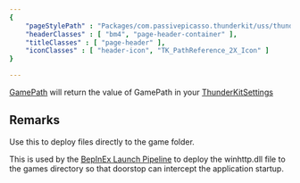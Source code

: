 ```yaml
---
{ 
	"pageStylePath" : "Packages/com.passivepicasso.thunderkit/uss/thunderkit_style.uss",
	"headerClasses" : [ "bm4", "page-header-container" ],
	"titleClasses" : [ "page-header" ],
	"iconClasses" : [ "header-icon", "TK_PathReference_2X_Icon" ]
}

---
```


[GamePath](assetlink://Packages/com.passivepicasso.thunderkit/Editor/Core/Paths/Components/GamePath.cs) will return the value of GamePath in your [ThunderKitSettings](menulink://Tools/ThunderKit/Settings)

## Remarks

Use this to deploy files directly to the game folder.

This is used by the [BepInEx Launch Pipeline](assetlink://Packages/com.passivepicasso.thunderkit/Editor/Templates/BepInEx/Pipelines/Launch.asset) to deploy the winhttp.dll file to the games directory so that doorstop can intercept the application startup.